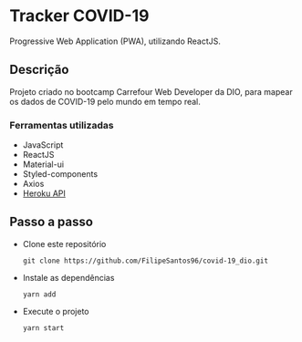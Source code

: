 # Tracker COVID-19

Progressive Web Application (PWA), utilizando ReactJS.

## Descrição

Projeto criado no bootcamp Carrefour Web Developer da DIO, para mapear os dados de COVID-19 pelo mundo em tempo real.

### Ferramentas utilizadas

- JavaScript
- ReactJS
- Material-ui
- Styled-components
- Axios
- [Heroku API](https://coronavirus-19-api.herokuapp.com/countries)



## Passo a passo

- Clone este repositório

  ```
  git clone https://github.com/FilipeSantos96/covid-19_dio.git
  ```

- Instale as dependências

  ```
  yarn add
  ```

- Execute o projeto

  ```
  yarn start
  ```

